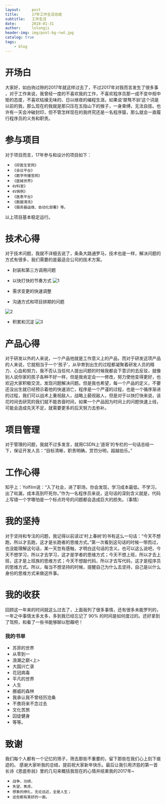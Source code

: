 ```yaml
---
layout:     post
title:      17年工作生活总结
subtitle:   工作生活
date:       2018-01-31
author:     lulongji
header-img: img/post-bg-rwd.jpg
catalog: true
tags:
    - blog
---
```



# 开场白
大家好，如白驹过隙的2017年就这样过去了，不过2017年对我而言发生了很多事 ，对于工作来说，我曾经一度的不喜欢我的工作，不喜欢程序员那一成不变中规中矩的态度，不喜欢枯燥无味的、日以继夜的编程生涯。如果说‘桀骜不驯’这个词是以前的我，那么现在的我就是那只压在五指山下的猴子，一身束缚，无法自拔。也许有一天会冲破封印，但不管怎样现在的我终究还是一名程序猿，那么就会一直履行程序员的义务和职责。

# 参与项目
对于项目而言，17年参与和设计的项目如下：
- ```《好医生官网》```
- ```《会议平台》```
- ```《数字传播官网》```
- ```《医械世界》```
- ```《V科室》```
- ```《V病例》```
- ```《医患平台》```
- ```《数据清洗》```
- ```《服务器运维、自动化部署》等。```

以上项目基本稳定运行。

# 技术心得
对于技术问题，我就不详细去说了，条条大路通罗马，技术也是一样，解决问题的方式有很多，我们需要的是最适合公司的技术方案。
- 封装和第三方调用问题
- 以快打快的节奏方式
![1](https://raw.githubusercontent.com/lulongji/lulongji.github.io/master/imgs/blog/4.jpg)

- 需求变更的快速调整
- 沟通方式和项目排期的问题

![2](https://raw.githubusercontent.com/lulongji/lulongji.github.io/master/imgs/blog/3.png)

- 积累和沉淀
![3](https://raw.githubusercontent.com/lulongji/lulongji.github.io/master/imgs/blog/5.jpg)


# 产品心得
对于研发以外的人来说，一个产品他就是工作意义上的产品，而对于研发这项产品的人来说，它就相当于一个‘孩子’，从孕育到出生的过程都凝聚着研发人员的精力、心血和努力，我不否认当任何人提出问题的时候我都会下意识的去反驳，就像别人说你家的孩子各种不好一样，但是我肯定会一一修改，努力使他变得更好，也欢迎大家积极交流，发现问题解决问题。但是我也希望，每一个产品的定义，不要还没出生就已经预示着他的快速消亡，程序是一个严谨的过程，也是一个循序渐进的过程，我们可以战术上重视敌人，战略上藐视敌人，但是对于以快打快来说，该花时间去研究的我们就不能吝啬时间，如果一个产品因为时间上的问题快速上线，可能会造成先天不足，就需要更多的后天努力去弥补。

  
# 项目管理
对于管理的问题，我就不过多发言，就用CSDN上‘道哥’的专栏的一句话总结一下，保证开发人员：“目标清晰，职责明确，赏罚分明，超越伯乐。”


# 工作心得
知乎上：Yolfilm说：“入了社会，进了职场，你会发现，学习成本最低。不学习，出了纰漏，成本高到吓死你。”作为一名程序员来说，这句话的深刻含义就是，代码上写错一个字哪怕是一个标点符号的问题都会造成巨大的损失。（事情）

# 我的坚持
对于坚持和专注的问题，我记得以前读过‘村上春树’的书有这么一句话：“今天不想跑，所以才去跑，这才是长跑者的思维方式。”第一次看到这句话的时候一带而过，也没能理解这句话，某一天忽有感触，才明白这句话的含义。也可以这么说吧，今天不想学习，所以才去学习，这才是学者的思维方式；今天不想上班，所以才去上班，这才是上班族的思维方式；今天不想敲代码，所以才去写代码，这才是程序员的思维方式。所以，每当不想坚持的时候，提醒自己为什么去坚持，自己是以什么身份的思维方式来做这件事。

# 我的收获
回顾这一年来的时间就这么过去了，上面我列了很多事情，还有很多未能罗列的，一年之中事情太多太多，多到我已经忘记了 90% 的时间是如何度过的。还好拿到了驾照，和看了一些书能够聊以慰藉吧！

### 我的书单
- 苏菲的世界
- 从零到一
- 浪潮之巅<上>
- 大国兴亡录
- 花冠病毒
- 平凡的世界
- 人生
- 挪威的森林
- 我承认我不曾经历沧桑
- 不畏将来不念过去
- 文化苦旅
- 囚徒健身
- 等等。


# 致谢
我们每个人都有一个记忆的筛子，筛去那些不重要的，留下那些在我们心上刻下痕迹的。
感谢大家听我的总结，提前祝大家新年快乐。最后让我引用济慈的第一首长诗《恩底弥翁》里的几句来概括我现在的心情并结束我的2017年~

- ```战争，功绩，```
- ```失望，焦虑，```
- ```想象的挣扎，无论远近，全是人生；```
- ```这些都有美好的一面。```
